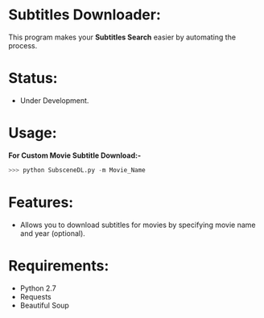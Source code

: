# Subtitles Downloader:
This program makes your **Subtitles Search** easier by automating the process.

# Status:

- Under Development.

# Usage:

**For Custom Movie Subtitle Download:-**

```python
>>> python SubsceneDL.py -m Movie_Name
```

# Features:

- Allows you to download subtitles for movies by specifying movie name and year (optional).

# Requirements:

- Python 2.7
- Requests
- Beautiful Soup

